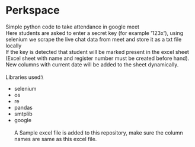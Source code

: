 # Perkspace
Simple python code to take attendance in google meet\
Here students are asked to enter a secret key (for example '123x'), using selenium we scrape the live chat data from meet and store it as a txt file locally\
If the key is detected that student will be marked present in the excel sheet (Excel sheet with name and register number must be created before hand).\
New columns with current date will be added to the sheet dynamically.\
\
Libraries used:\
- selenium
- os
- re
- pandas
- smtplib
- google\
\
A Sample excel file is added to this repository, make sure the column names are same as this excel file.
